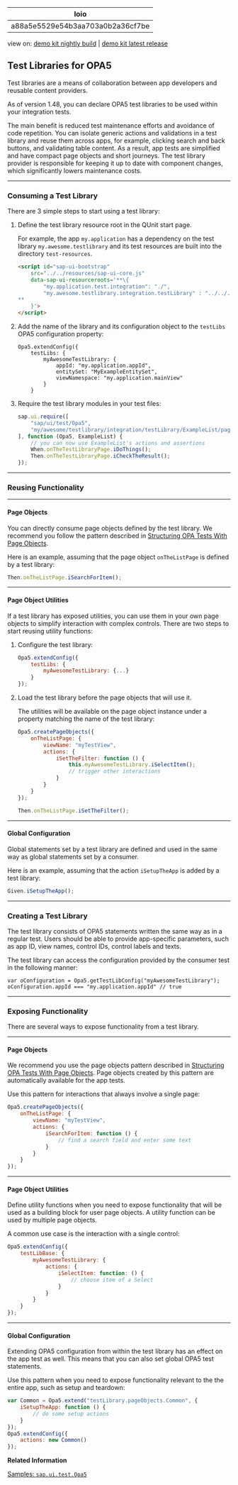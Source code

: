 <!-- loioa88a5e5529e54b3aa703a0b2a36cf7be -->

| loio |
| -----|
| a88a5e5529e54b3aa703a0b2a36cf7be |

<div id="loio">

view on: [demo kit nightly build](https://openui5nightly.hana.ondemand.com/#/topic/a88a5e5529e54b3aa703a0b2a36cf7be) | [demo kit latest release](https://openui5.hana.ondemand.com/#/topic/a88a5e5529e54b3aa703a0b2a36cf7be)</div>

## Test Libraries for OPA5

Test libraries are a means of collaboration between app developers and reusable content providers.

As of version 1.48, you can declare OPA5 test libraries to be used within your integration tests.

The main benefit is reduced test maintenance efforts and avoidance of code repetition. You can isolate generic actions and validations in a test library and reuse them across apps, for example, clicking search and back buttons, and validating table content. As a result, app tests are simplified and have compact page objects and short journeys. The test library provider is responsible for keeping it up to date with component changes, which significantly lowers maintenance costs.

***

<a name="loioa88a5e5529e54b3aa703a0b2a36cf7be__section_trz_xnv_4bb"/>

### Consuming a Test Library

There are 3 simple steps to start using a test library:

1.  Define the test library resource root in the QUnit start page.

    For example, the app `my.application` has a dependency on the test library `my.awesome.testlibrary` and its test resources are built into the directory `test-resources`.

    ``` html
    <script id="sap-ui-bootstrap"
        src="../../resources/sap-ui-core.js"
        data-sap-ui-resourceroots='**\{
            "my.application.test.integration": "./",
            "my.awesome.testlibrary.integration.testLibrary" : "../../../test-resources/my/awesome/testlibrary/integration/testLibrary"
    **
        }'>
    </script>
    ```

2.  Add the name of the library and its configuration object to the `testLibs` OPA5 configuration property:

    ```
    Opa5.extendConfig({
        testLibs: {
            myAwesomeTestLibrary: {
                appId: "my.application.appId",
                entitySet: "MyExampleEntitySet",
                viewNamespace: "my.application.mainView"
            }
        }
    ```

3.  Require the test library modules in your test files:

    ``` js
    sap.ui.require([
        "sap/ui/test/Opa5",
        "my/awesome/testlibrary/integration/testLibrary/ExampleList/pages/ExampleList"
    ], function (Opa5, ExampleList) {
        // you can now use ExampleList's actions and assertions
        When.onTheTestLibraryPage.iDoThings();
        Then.onTheTestLibraryPage.iCheckTheResult();
    });
    ```


***

<a name="loioa88a5e5529e54b3aa703a0b2a36cf7be__section_xdl_ndb_4gb"/>

### Reusing Functionality

***

#### Page Objects

You can directly consume page objects defined by the test library. We recommend you follow the pattern described in [Structuring OPA Tests With Page Objects](Structuring_OPA_Tests_With_Page_Objects_f2f843d.md).

Here is an example, assuming that the page object `onTheListPage` is defined by a test library:

``` js
Then.onTheListPage.iSearchForItem();
```

***

#### Page Object Utilities

If a test library has exposed utilities, you can use them in your own page objects to simplify interaction with complex controls. There are two steps to start reusing utility functions:

1.  Configure the test library:

    ``` js
    Opa5.extendConfig({
        testLibs: {
            myAwesomeTestLibrary: {...}
        }
    });
    ```

2.  Load the test library before the page objects that will use it.

    The utilities will be available on the page object instance under a property matching the name of the test library:

    ``` js
    Opa5.createPageObjects({
        onTheListPage: {
            viewName: "myTestView",
            actions: {
                iSetTheFilter: function () {
                    this.myAwesomeTestLibrary.iSelectItem();
                    // trigger other interactions
                }
            }
        }
    });
    
    Then.onTheListPage.iSetTheFilter();
    ```


***

#### Global Configuration

Global statements set by a test library are defined and used in the same way as global statements set by a consumer.

Here is an example, assuming that the action `iSetupTheApp` is added by a test library:

``` js
Given.iSetupTheApp();
```

***

<a name="loioa88a5e5529e54b3aa703a0b2a36cf7be__section_n53_ynv_4bb"/>

### Creating a Test Library

The test library consists of OPA5 statements written the same way as in a regular test. Users should be able to provide app-specific parameters, such as app ID, view names, control IDs, control labels and texts.

The test library can access the configuration provided by the consumer test in the following manner:

```
var oConfiguration = Opa5.getTestLibConfig("myAwesomeTestLibrary");
oConfiguration.appId === "my.application.appId" // true
```

***

<a name="loioa88a5e5529e54b3aa703a0b2a36cf7be__section_hjg_3gb_4gb"/>

### Exposing Functionality

There are several ways to expose functionality from a test library.

***

#### Page Objects

We recommend you use the page objects pattern described in [Structuring OPA Tests With Page Objects](Structuring_OPA_Tests_With_Page_Objects_f2f843d.md). Page objects created by this pattern are automatically available for the app tests.

Use this pattern for interactions that always involve a single page:

``` js
Opa5.createPageObjects({
    onTheListPage: {
        viewName: "myTestView",
        actions: {
            iSearchForItem: function () {
                // find a search field and enter some text
            }
        }
    }
});
```

***

#### Page Object Utilities

Define utility functions when you need to expose functionality that will be used as a building block for user page objects. A utility function can be used by multiple page objects.

A common use case is the interaction with a single control:

``` js
Opa5.extendConfig({
    testLibBase: {
        myAwesomeTestLibrary: {
            actions: {
                iSelectItem: function: () {
                    // choose item of a Select
                }
            }
        }
    }
});
```

***

#### Global Configuration

Extending OPA5 configuration from within the test library has an effect on the app test as well. This means that you can also set global OPA5 test statements.

Use this pattern when you need to expose functionality relevant to the the entire app, such as setup and teardown:

``` js
var Common = Opa5.extend("testLibrary.pageObjects.Common", {
    iSetupTheApp: function () {
        // do some setup actions
    }
});
Opa5.extendConfig({
    actions: new Common()
});
```

**Related Information**  


[Samples: `sap.ui.test.Opa5`](https://openui5.hana.ondemand.com/explored.html#/entity/sap.ui.test.Opa5/samples)

